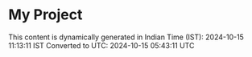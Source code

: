 # My Project

This content is dynamically generated in Indian Time (IST): 2024-10-15 11:13:11 IST
Converted to UTC: 2024-10-15 05:43:11 UTC

